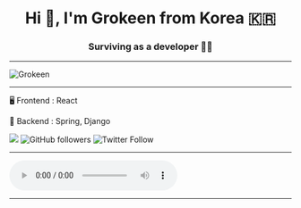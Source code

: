 

<h1 align="center">Hi 👋, I'm Grokeen from Korea 🇰🇷</h1>
<h3 align="center">Surviving as a developer 🧗‍♀️</h3>  

----

<p><img align="left" src="https://github-readme-stats.vercel.app/api/top-langs?username=Grokeen&show_icons=true&locale=en&layout=compact" alt="Grokeen" /></p>



<!-- 깃허브 상태 -->
<!-- ![Anurag's GitHub stats](https://github-readme-stats.vercel.app/api?username=Grokeen&show_icons=true&theme=radical) -->

<br/>



<!--

📌 [포트폴리오](/portfolio.md)

📌 [PDF 다운로드](https://drive.google.com/file/d/1kXj9weLHKVow_333rESxEHxEiERa0n4B/view?usp=sharing)

📌 [메일 보내기](mailto:ygreen0516@gmail.com)

-->

----

🖥️ Frontend : React

🔌 Backend : Spring, Django



![](https://komarev.com/ghpvc/?username=Grokeen&style=flat-square)
![GitHub followers](https://img.shields.io/github/followers/Grokeen?style=social)
![Twitter Follow](https://img.shields.io/twitter/follow/groke_en)


----
<!-- 백준 알고리즘 레벨 -->
<!-- [![Solved.ac프로필](http://mazassumnida.wtf/api/v2/generate_badge?boj=ygreen0516)](https://solved.ac/ygreen0516) -->




<audio src="/아이스크림_mc몽.mp3" controls autoplay></audio>


----
